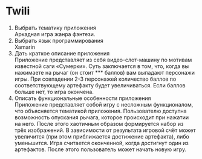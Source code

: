# Twili
 
1.	Выбрать тематику приложения  
Аркадная игра жанра фэнтези.
2.	Выбрать язык программирования  
Xamarin
3.	Дать краткое описание приложения  
Приложение представляет из себя видео-слот-машину по мотивам известной саги «Сумерки». Суть заключается в том, что, когда вы нажимаете на рычаг (он стоит *** баллов) вам выпадают персонажи игры. При совпадении 2-3 персонажей количество баллов по соответствующему артефакту будет увеличиваться. Если баллов больше нет, то игра окончена.
4.	Описать функциональные особенности приложения  
Приложение представляет собой игру с несложным функционалом, что объясняется тематикой приложения. Пользователю доступна возможность опускания рычага, которое происходит при нажатии на него. После этого хаотичным образом формируется набор из трёх изображений. В зависимости от результата игровой счёт может увеличится (при этом приближается достижение артефакта), либо уменьшится. Игра считается оконченной, когда достигнут один из артефактов. После этого пользователь может начать новую игру.
